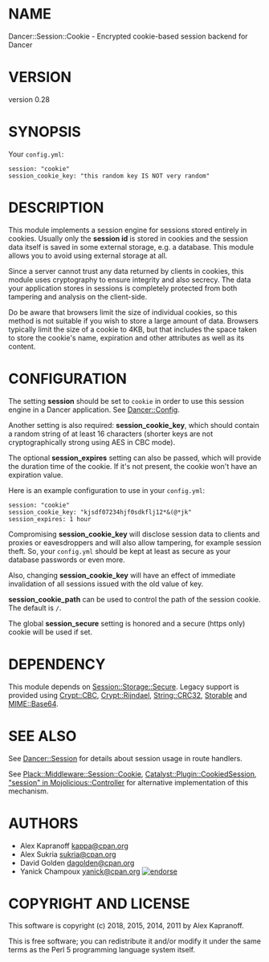 # NAME

Dancer::Session::Cookie - Encrypted cookie-based session backend for Dancer

# VERSION

version 0.28

# SYNOPSIS

Your `config.yml`:

```
session: "cookie"
session_cookie_key: "this random key IS NOT very random"
```

# DESCRIPTION

This module implements a session engine for sessions stored entirely
in cookies. Usually only the **session id** is stored in cookies and
the session data itself is saved in some external storage, e.g.
a database. This module allows you to avoid using external storage at
all.

Since a server cannot trust any data returned by clients in cookies, this
module uses cryptography to ensure integrity and also secrecy. The
data your application stores in sessions is completely protected from
both tampering and analysis on the client-side.

Do be aware that browsers limit the size of individual cookies, so this method
is not suitable if you wish to store a large amount of data.  Browsers typically
limit the size of a cookie to 4KB, but that includes the space taken to store
the cookie's name, expiration and other attributes as well as its content.

# CONFIGURATION

The setting **session** should be set to `cookie` in order to use this session
engine in a Dancer application. See [Dancer::Config](https://metacpan.org/pod/Dancer::Config).

Another setting is also required: **session\_cookie\_key**, which should
contain a random string of at least 16 characters (shorter keys are
not cryptographically strong using AES in CBC mode).

The optional **session\_expires** setting can also be passed,
which will provide the duration time of the cookie. If it's not present, the
cookie won't have an expiration value.

Here is an example configuration to use in your `config.yml`:

```
session: "cookie"
session_cookie_key: "kjsdf07234hjf0sdkflj12*&(@*jk"
session_expires: 1 hour
```

Compromising **session\_cookie\_key** will disclose session data to
clients and proxies or eavesdroppers and will also allow tampering,
for example session theft. So, your `config.yml` should be kept at
least as secure as your database passwords or even more.

Also, changing **session\_cookie\_key** will have an effect of immediate
invalidation of all sessions issued with the old value of key.

**session\_cookie\_path** can be used to control the path of the session
cookie.  The default is `/`.

The global **session\_secure** setting is honored and a secure (https
only) cookie will be used if set.

# DEPENDENCY

This module depends on [Session::Storage::Secure](https://metacpan.org/pod/Session::Storage::Secure).  Legacy support is provided
using [Crypt::CBC](https://metacpan.org/pod/Crypt::CBC), [Crypt::Rijndael](https://metacpan.org/pod/Crypt::Rijndael), [String::CRC32](https://metacpan.org/pod/String::CRC32), [Storable](https://metacpan.org/pod/Storable) and
[MIME::Base64](https://metacpan.org/pod/MIME::Base64).

# SEE ALSO

See [Dancer::Session](https://metacpan.org/pod/Dancer::Session) for details about session usage in route handlers.

See [Plack::Middleware::Session::Cookie](https://metacpan.org/pod/Plack::Middleware::Session::Cookie),
[Catalyst::Plugin::CookiedSession](https://metacpan.org/pod/Catalyst::Plugin::CookiedSession), ["session" in Mojolicious::Controller](https://metacpan.org/pod/Mojolicious::Controller#session) for alternative implementation of this mechanism.

# AUTHORS

- Alex Kapranoff <kappa@cpan.org>
- Alex Sukria <sukria@cpan.org>
- David Golden <dagolden@cpan.org>
- Yanick Champoux <yanick@cpan.org> [![endorse](http://api.coderwall.com/yanick/endorsecount.png)](http://coderwall.com/yanick)

# COPYRIGHT AND LICENSE

This software is copyright (c) 2018, 2015, 2014, 2011 by Alex Kapranoff.

This is free software; you can redistribute it and/or modify it under
the same terms as the Perl 5 programming language system itself.
